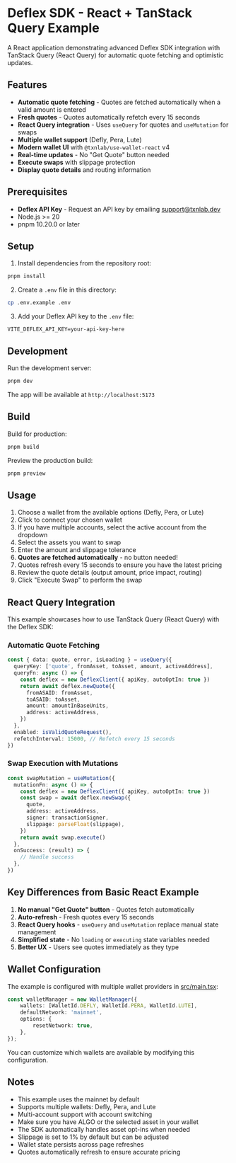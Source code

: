 # Deflex SDK - React + TanStack Query Example

A React application demonstrating advanced Deflex SDK integration with TanStack Query (React Query) for automatic quote fetching and optimistic updates.

## Features

- **Automatic quote fetching** - Quotes are fetched automatically when a valid amount is entered
- **Fresh quotes** - Quotes automatically refetch every 15 seconds
- **React Query integration** - Uses `useQuery` for quotes and `useMutation` for swaps
- **Multiple wallet support** (Defly, Pera, Lute)
- **Modern wallet UI** with `@txnlab/use-wallet-react` v4
- **Real-time updates** - No "Get Quote" button needed
- **Execute swaps** with slippage protection
- **Display quote details** and routing information

## Prerequisites

- **Deflex API Key** - Request an API key by emailing [support@txnlab.dev](mailto:support@txnlab.dev)
- Node.js >= 20
- pnpm 10.20.0 or later

## Setup

1. Install dependencies from the repository root:

```bash
pnpm install
```

2. Create a `.env` file in this directory:

```bash
cp .env.example .env
```

3. Add your Deflex API key to the `.env` file:

```
VITE_DEFLEX_API_KEY=your-api-key-here
```

## Development

Run the development server:

```bash
pnpm dev
```

The app will be available at `http://localhost:5173`

## Build

Build for production:

```bash
pnpm build
```

Preview the production build:

```bash
pnpm preview
```

## Usage

1. Choose a wallet from the available options (Defly, Pera, or Lute)
2. Click to connect your chosen wallet
3. If you have multiple accounts, select the active account from the dropdown
4. Select the assets you want to swap
5. Enter the amount and slippage tolerance
6. **Quotes are fetched automatically** - no button needed!
7. Quotes refresh every 15 seconds to ensure you have the latest pricing
8. Review the quote details (output amount, price impact, routing)
9. Click "Execute Swap" to perform the swap

## React Query Integration

This example showcases how to use TanStack Query (React Query) with the Deflex SDK:

### Automatic Quote Fetching

```typescript
const { data: quote, error, isLoading } = useQuery({
  queryKey: ['quote', fromAsset, toAsset, amount, activeAddress],
  queryFn: async () => {
    const deflex = new DeflexClient({ apiKey, autoOptIn: true })
    return await deflex.newQuote({
      fromASAID: fromAsset,
      toASAID: toAsset,
      amount: amountInBaseUnits,
      address: activeAddress,
    })
  },
  enabled: isValidQuoteRequest(),
  refetchInterval: 15000, // Refetch every 15 seconds
})
```

### Swap Execution with Mutations

```typescript
const swapMutation = useMutation({
  mutationFn: async () => {
    const deflex = new DeflexClient({ apiKey, autoOptIn: true })
    const swap = await deflex.newSwap({
      quote,
      address: activeAddress,
      signer: transactionSigner,
      slippage: parseFloat(slippage),
    })
    return await swap.execute()
  },
  onSuccess: (result) => {
    // Handle success
  },
})
```

## Key Differences from Basic React Example

1. **No manual "Get Quote" button** - Quotes fetch automatically
2. **Auto-refresh** - Fresh quotes every 15 seconds
3. **React Query hooks** - `useQuery` and `useMutation` replace manual state management
4. **Simplified state** - No `loading` or `executing` state variables needed
5. **Better UX** - Users see quotes immediately as they type

## Wallet Configuration

The example is configured with multiple wallet providers in [src/main.tsx](./src/main.tsx):

```typescript
const walletManager = new WalletManager({
	wallets: [WalletId.DEFLY, WalletId.PERA, WalletId.LUTE],
	defaultNetwork: 'mainnet',
	options: {
		resetNetwork: true,
	},
});
```

You can customize which wallets are available by modifying this configuration.

## Notes

- This example uses the mainnet by default
- Supports multiple wallets: Defly, Pera, and Lute
- Multi-account support with account switching
- Make sure you have ALGO or the selected asset in your wallet
- The SDK automatically handles asset opt-ins when needed
- Slippage is set to 1% by default but can be adjusted
- Wallet state persists across page refreshes
- Quotes automatically refresh to ensure accurate pricing
